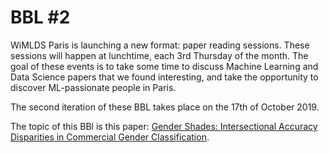 # BBL #2

WiMLDS Paris is launching a new format: paper reading sessions. These sessions will happen at lunchtime, each 3rd Thursday of the month. The goal of these events is to take some time to discuss Machine Learning and Data Science papers that we found interesting, and take the opportunity to discover ML-passionate people in Paris.

The second iteration of these BBL takes place on the 17th of October 2019. 

The topic of this BBl is this paper: [Gender Shades: Intersectional Accuracy Disparities in Commercial Gender Classification](https://bit.ly/2lFtFTR).

